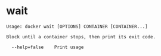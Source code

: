 <!--[metadata]>
+++
title = "wait"
description = "The wait command description and usage"
keywords = ["container, stop, wait"]
[menu.main]
parent = "smn_cli"
+++
<![end-metadata]-->

# wait

    Usage: docker wait [OPTIONS] CONTAINER [CONTAINER...]

    Block until a container stops, then print its exit code.

      --help=false    Print usage
